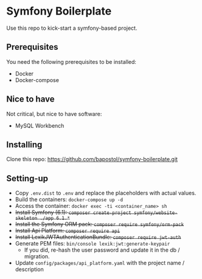# Symfony Boilerplate

Use this repo to kick-start a symfony-based project.

## Prerequisites

You need the following prerequisites to be installed:
 * Docker
 * Docker-compose

## Nice to have

Not critical, but nice to have software:
 * MySQL Workbench

## Installing

Clone this repo: https://github.com/bapostol/symfony-boilerplate.git

## Setting-up

* Copy `.env.dist` to `.env` and replace the placeholders with actual values.
* Build the containers: `docker-compose up -d`
* Access the container: `docker exec -ti <container_name> sh`
* ~~Install Symfony (6.1): `composer create-project symfony/website-skeleton ./app 6.1.*`~~
* ~~Install the Symfony ORM pack: `composer require symfony/orm-pack`~~
* ~~Install Api Platform: `composer require api`~~
* ~~Install LexikJWTAuthenticationBundle: `composer require jwt-auth`~~
* Generate PEM files: `bin/console lexik:jwt:generate-keypair`
    * If you did, re-hash the user password and update it in the db / migration.
* Update `config/packages/api_platform.yaml` with the project name / description